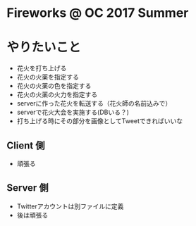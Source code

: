 # Fireworks @ OC 2017 Summer

# やりたいこと
* 花火を打ち上げる
* 花火の火薬を指定する
* 花火の火薬の色を指定する
* 花火の火薬の火力を指定する
* serverに作った花火を転送する（花火師の名前込みで）
* serverで花火大会を実施する(DBいる？)
* 打ち上げる時にその部分を画像としてTweetできればいいな

## Client 側
* 頑張る

## Server 側
* Twitterアカウントは別ファイルに定義
* 後は頑張る
